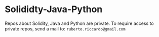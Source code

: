# Solididty-Java-Python
Repos about Solidity, Java and Python are private.
To require access to private repos, send a mail to: `ruberto.riccardo@gmail.com`
